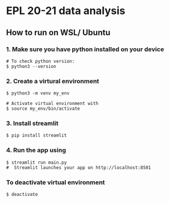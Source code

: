 # EPL 20-21 data analysis

## How to run on WSL/ Ubuntu

### 1. Make sure you have python installed on your device

```
# To check python version:
$ python3 --version
```

### 2. Create a virtural environment

```
$ python3 -m venv my_env

# Activate virtual environment with
$ source my_env/bin/activate
```

### 3. Install streamlit

```
$ pip install streamlit
```

### 4. Run the app using

```
$ streamlit run main.py
#  Streamlit launches your app on http://localhost:8501
```

### To deactivate virtual environment

```
$ deactivate
```
